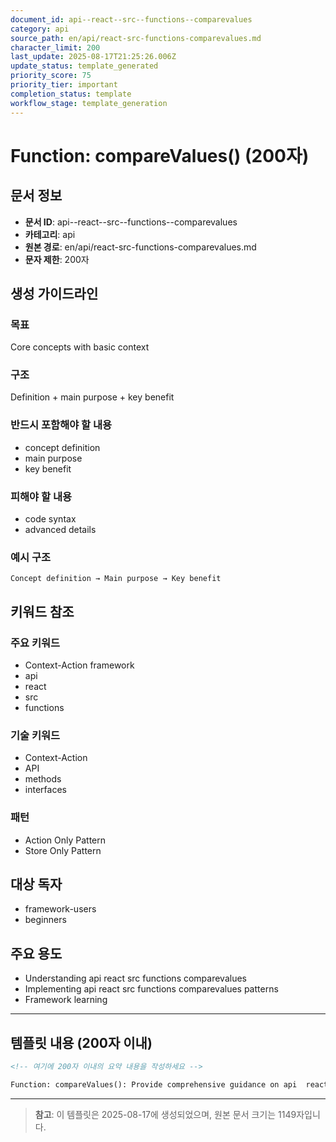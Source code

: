 ```yaml
---
document_id: api--react--src--functions--comparevalues
category: api
source_path: en/api/react-src-functions-comparevalues.md
character_limit: 200
last_update: 2025-08-17T21:25:26.006Z
update_status: template_generated
priority_score: 75
priority_tier: important
completion_status: template
workflow_stage: template_generation
---
```


# Function: compareValues() (200자)

## 문서 정보
- **문서 ID**: api--react--src--functions--comparevalues
- **카테고리**: api
- **원본 경로**: en/api/react-src-functions-comparevalues.md
- **문자 제한**: 200자

## 생성 가이드라인

### 목표
Core concepts with basic context

### 구조
Definition + main purpose + key benefit

### 반드시 포함해야 할 내용
- concept definition
- main purpose
- key benefit

### 피해야 할 내용  
- code syntax
- advanced details

### 예시 구조
```
Concept definition → Main purpose → Key benefit
```

## 키워드 참조

### 주요 키워드
- Context-Action framework
- api
- react
- src
- functions

### 기술 키워드
- Context-Action
- API
- methods
- interfaces

### 패턴
- Action Only Pattern
- Store Only Pattern

## 대상 독자
- framework-users
- beginners

## 주요 용도
- Understanding api  react  src  functions  comparevalues
- Implementing api  react  src  functions  comparevalues patterns
- Framework learning

---

## 템플릿 내용 (200자 이내)

```markdown
<!-- 여기에 200자 이내의 요약 내용을 작성하세요 -->

Function: compareValues(): Provide comprehensive guidance on api  react  src  functions  comparevalues의 핵심 개념과 Context-Action 프레임워크에서의 역할을 간단히 설명.
```

---

> **참고**: 이 템플릿은 2025-08-17에 생성되었으며, 
> 원본 문서 크기는 1149자입니다.
